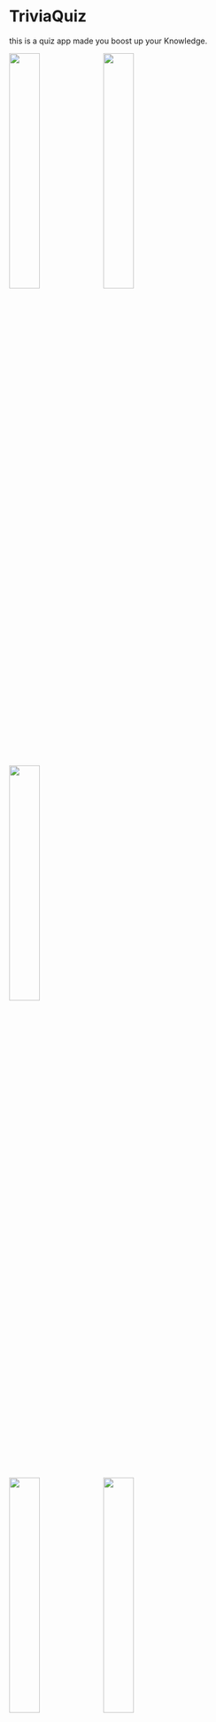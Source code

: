 # TriviaQuiz
this is a quiz app made you boost up your Knowledge.






<div>
<img src="https://user-images.githubusercontent.com/56119343/208976464-18095f44-e5d9-43ee-af10-4fd4098c97e3.jpg" width=33%>
<img src="https://user-images.githubusercontent.com/56119343/208976469-7bf7bbfd-58a0-4e0b-9a80-422a18f63d51.jpg" width=33%>
<img src="https://user-images.githubusercontent.com/56119343/208976450-82b33fee-7ec8-49e0-a10b-dc3da7bfe3e6.jpg" width=33%>
 
 
 
</div>

<div>

 <img src="https://user-images.githubusercontent.com/56119343/208976476-98b47c9b-7ea9-47f8-ae16-36473651ca51.jpg" width=33%> 
<img src="https://user-images.githubusercontent.com/56119343/208976471-2181ef37-fb09-4409-8806-bba4e979cdf5.jpg" width=33%> 
 <img src="https://user-images.githubusercontent.com/56119343/208976480-94170965-c472-4421-acbe-72ba2b979b87.jpg" width=33%>
</div>
